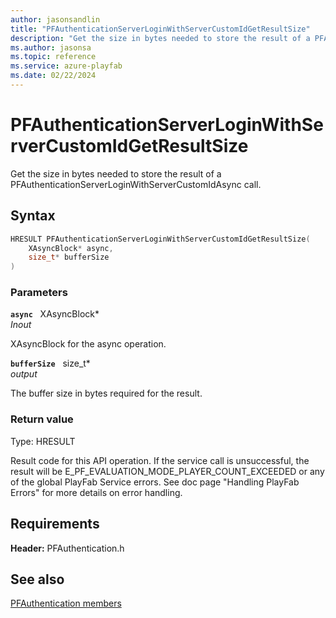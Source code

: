 ```yaml
---
author: jasonsandlin
title: "PFAuthenticationServerLoginWithServerCustomIdGetResultSize"
description: "Get the size in bytes needed to store the result of a PFAuthenticationServerLoginWithServerCustomIdAsync call."
ms.author: jasonsa
ms.topic: reference
ms.service: azure-playfab
ms.date: 02/22/2024
---
```


# PFAuthenticationServerLoginWithServerCustomIdGetResultSize  

Get the size in bytes needed to store the result of a PFAuthenticationServerLoginWithServerCustomIdAsync call.  

## Syntax  
  
```cpp
HRESULT PFAuthenticationServerLoginWithServerCustomIdGetResultSize(  
    XAsyncBlock* async,  
    size_t* bufferSize  
)  
```  
  
### Parameters  
  
**`async`** &nbsp; XAsyncBlock*  
*_Inout_*  
  
XAsyncBlock for the async operation.  
  
**`bufferSize`** &nbsp; size_t*  
*output*  
  
The buffer size in bytes required for the result.  
  
  
### Return value
Type: HRESULT
  
Result code for this API operation. If the service call is unsuccessful, the result will be E_PF_EVALUATION_MODE_PLAYER_COUNT_EXCEEDED or any of the global PlayFab Service errors. See doc page "Handling PlayFab Errors" for more details on error handling.
  
  
## Requirements  
  
**Header:** PFAuthentication.h
  
## See also  
[PFAuthentication members](../pfauthentication_members.md)  

  
  
